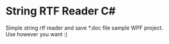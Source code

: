 # String RTF Reader C#
Simple string rtf reader and save *.doc file sample WPF project.
<br />
Use however you want :)

